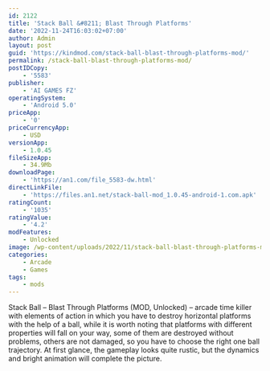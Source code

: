 ```yaml
---
id: 2122
title: 'Stack Ball &#8211; Blast Through Platforms'
date: '2022-11-24T16:03:02+07:00'
author: Admin
layout: post
guid: 'https://kindmod.com/stack-ball-blast-through-platforms-mod/'
permalink: /stack-ball-blast-through-platforms-mod/
postIDCopy:
    - '5583'
publisher:
    - 'AI GAMES FZ'
operatingSystem:
    - 'Android 5.0'
priceApp:
    - '0'
priceCurrencyApp:
    - USD
versionApp:
    - 1.0.45
fileSizeApp:
    - 34.9Mb
downloadPage:
    - 'https://an1.com/file_5583-dw.html'
directLinkFile:
    - 'https://files.an1.net/stack-ball-mod_1.0.45-android-1.com.apk'
ratingCount:
    - '1035'
ratingValue:
    - '4.2'
modFeatures:
    - Unlocked
image: /wp-content/uploads/2022/11/stack-ball-blast-through-platforms-mod.png
categories:
    - Arcade
    - Games
tags:
    - mods
---
```


Stack Ball – Blast Through Platforms (MOD, Unlocked) – arcade time killer with elements of action in which you have to destroy horizontal platforms with the help of a ball, while it is worth noting that platforms with different properties will fall on your way, some of them are destroyed without problems, others are not damaged, so you have to choose the right one ball trajectory. At first glance, the gameplay looks quite rustic, but the dynamics and bright animation will complete the picture.